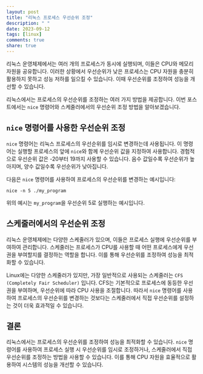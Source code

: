 ```yaml
---
layout: post
title: "리눅스 프로세스 우선순위 조정"
description: " "
date: 2023-09-12
tags: [linux]
comments: true
share: true
---
```


리눅스 운영체제에서는 여러 개의 프로세스가 동시에 실행되며, 이들은 CPU와 메모리 자원을 공유합니다. 이러한 상황에서 우선순위가 낮은 프로세스는 CPU 자원을 충분히 활용하지 못하고 성능 저하를 일으킬 수 있습니다. 이때 우선순위를 조정하여 성능을 개선할 수 있습니다.

리눅스에서는 프로세스의 우선순위를 조정하는 여러 가지 방법을 제공합니다. 이번 포스트에서는 `nice` 명령어와 스케줄러에서의 우선순위 조정 방법을 알아보겠습니다.

## `nice` 명령어를 사용한 우선순위 조정

`nice` 명령어는 리눅스 프로세스의 우선순위를 임시로 변경하는데 사용됩니다. 이 명령어는 실행할 프로세스의 앞에 `nice`와 함께 우선순위 값을 지정하여 사용합니다. 경험적으로 우선순위 값은 -20부터 19까지 사용할 수 있습니다. 음수 값일수록 우선순위가 높아지며, 양수 값일수록 우선순위가 낮아집니다.

다음은 `nice` 명령어를 사용하여 프로세스의 우선순위를 변경하는 예시입니다:

```shell
nice -n 5 ./my_program
```

위의 예시는 `my_program`을 우선순위 5로 실행하는 예시입니다. 

## 스케줄러에서의 우선순위 조정

리눅스 운영체제에는 다양한 스케줄러가 있으며, 이들은 프로세스 실행에 우선순위를 부여하여 관리합니다. 스케줄러는 프로세스가 CPU를 사용할 때 어떤 프로세스에게 우선권을 부여할지를 결정하는 역할을 합니다. 이를 통해 우선순위를 조정하여 성능을 최적화할 수 있습니다.

Linux에는 다양한 스케줄러가 있지만, 가장 일반적으로 사용되는 스케줄러는 `CFS (Completely Fair Scheduler)` 입니다. CFS는 기본적으로 프로세스에 동등한 우선권을 부여하며, 우선순위에 따라 CPU 사용을 조절합니다. 따라서 `nice` 명령어를 사용하여 프로세스의 우선순위를 변경하는 것보다는 스케줄러에서 직접 우선순위를 설정하는 것이 더욱 효과적일 수 있습니다.

## 결론

리눅스에서는 프로세스의 우선순위를 조정하여 성능을 최적화할 수 있습니다. `nice` 명령어를 사용하여 프로세스 실행 시 우선순위를 임시로 조정하거나, 스케줄러에서 직접 우선순위를 조정하는 방법을 사용할 수 있습니다. 이를 통해 CPU 자원을 효율적으로 활용하여 시스템의 성능을 개선할 수 있습니다.